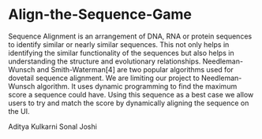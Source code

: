 # Align-the-Sequence-Game

Sequence Alignment is an arrangement of DNA, RNA or protein sequences to identify similar or nearly similar sequences. This not only helps in identifying the similar functionality of the sequences but also helps in understanding the structure and evolutionary relationships. Needleman-Wunsch and Smith-Waterman[4] are two popular algorithms used for dovetail sequence alignment. We are limiting our project to Needleman-Wunsch algorithm. It uses dynamic programming to find the maximum score a sequence could have. Using this sequence as a best case we allow users to try and match the score by dynamically aligning the sequence on the UI. 

Aditya Kulkarni
Sonal Joshi
